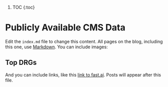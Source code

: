 1. TOC
{:toc}




# Publicly Available CMS Data

Edit the `index.md` file to change this content. All pages on the blog, including this one, use [Markdown](https://guides.github.com/features/mastering-markdown/). You can include images:


## Top DRGs

And you can include links, like this [link to fast.ai](https://www.fast.ai). Posts will appear after this file. 
